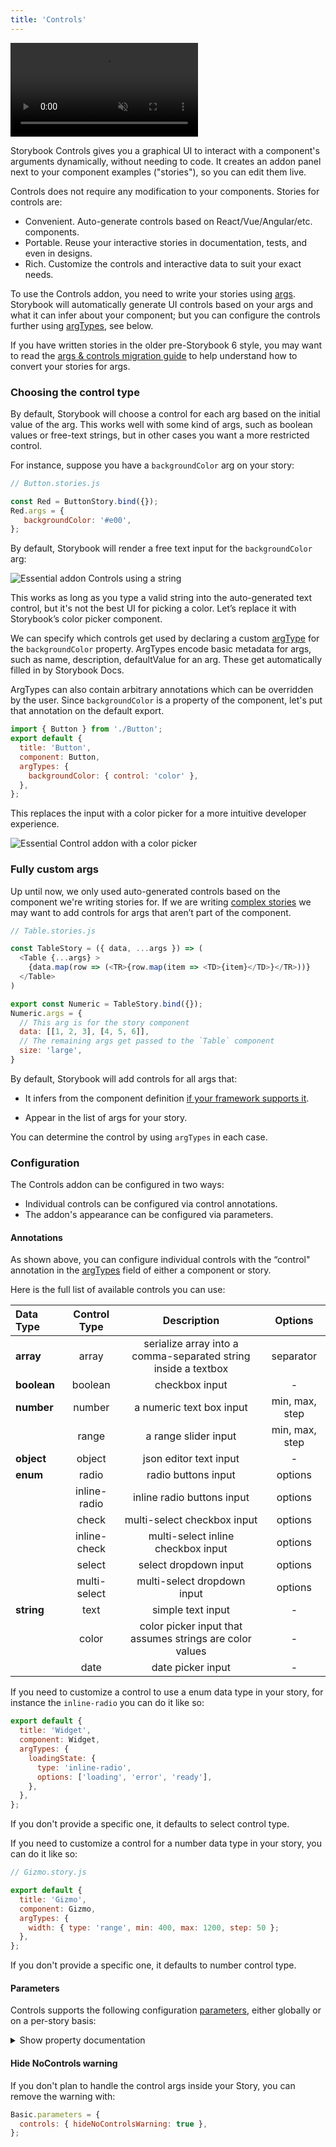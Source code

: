 ```yaml
---
title: 'Controls'
---
```


<video autoPlay muted playsInline loop>
  <source
    src="addon-controls-optimized.mp4"
    type="video/mp4"
  />
</video>

Storybook Controls gives you a graphical UI to interact with a component's arguments dynamically, without needing to code. It creates an addon panel next to your component examples ("stories"), so you can edit them live.

Controls does not require any modification to your components. Stories for controls are:

- Convenient. Auto-generate controls based on React/Vue/Angular/etc. components.
- Portable. Reuse your interactive stories in documentation, tests, and even in designs.
- Rich. Customize the controls and interactive data to suit your exact needs.

To use the Controls addon, you need to write your stories using [args](../writing-stories/args.md). Storybook will automatically generate UI controls based on your args and what it can infer about your component; but you can configure the controls further using [argTypes](../api/mdx.md#argtypes), see below.

<div class="aside">

If you have written stories in the older pre-Storybook 6 style, you may want to read the [args & controls migration guide](https://medium.com/storybookjs/storybook-6-migration-guide-200346241bb5) to help understand how to convert your stories for args.

</div>

### Choosing the control type

By default, Storybook will choose a control for each arg based on the initial value of the arg. This works well with some kind of args, such as boolean values or free-text strings, but in other cases you want a more restricted control.

For instance, suppose you have a `backgroundColor` arg on your story:

```js
// Button.stories.js

const Red = ButtonStory.bind({});
Red.args = {
   backgroundColor: '#e00',
};
```

By default, Storybook will render a free text input for the `backgroundColor` arg:

![Essential addon Controls using a string](./addon-controls-args-background-string.png)

This works as long as you type a valid string into the auto-generated text control, but it's not the best UI for picking a color. Let’s replace it with Storybook’s color picker component.

We can specify which controls get used by declaring a custom [argType](../api/mdx.md#argtypes) for the `backgroundColor` property. ArgTypes encode basic metadata for args, such as name, description, defaultValue for an arg. These get automatically filled in by Storybook Docs.

ArgTypes can also contain arbitrary annotations which can be overridden by the user. Since `backgroundColor` is a property of the component, let's put that annotation on the default export.

```js
import { Button } from './Button';
export default {
  title: 'Button',
  component: Button,
  argTypes: {
    backgroundColor: { control: 'color' },
  },
};
```

This replaces the input with a color picker for a more intuitive developer experience.

![Essential Control addon with a color picker](./addon-controls-args-background-color.png)

### Fully custom args

Up until now, we only used auto-generated controls based on the component we're writing stories for. If we are writing [complex stories](../workflows/stories-for-multiple-components.md) we may want to add controls for args that aren’t part of the component.

```js
// Table.stories.js

const TableStory = ({ data, ...args }) => (
  <Table {...args} >
    {data.map(row => (<TR>{row.map(item => <TD>{item}</TD>}</TR>))}
  </Table>
)

export const Numeric = TableStory.bind({});
Numeric.args = {
  // This arg is for the story component
  data: [[1, 2, 3], [4, 5, 6]],
  // The remaining args get passed to the `Table` component
  size: 'large',
}
```

By default, Storybook will add controls for all args that:

- It infers from the component definition [if your framework supports it](https://github.com/storybookjs/storybook/blob/next/addons/controls/README.md#framework-support).

- Appear in the list of args for your story.

You can determine the control by using `argTypes` in each case.

### Configuration

The Controls addon can be configured in two ways:

- Individual controls can be configured via control annotations.
- The addon's appearance can be configured via parameters.

#### Annotations

As shown above, you can configure individual controls with the “control" annotation in the [argTypes](../api/mdx.md#argtypes) field of either a component or story.

Here is the full list of available controls you can use:

|Data Type	    |Control Type	  |Description	                                                  |Options       |
|:--------------|:-------------:|:-------------------------------------------------------------:|:------------:|
|**array**	    |array          |serialize array into a comma-separated string inside a textbox	|separator     |
|**boolean**	  |boolean	      |checkbox input	                                                |-             |
|**number**     |number	        |a numeric text box input	                                      |min, max, step|
|               |range	        |a range slider input	                                          |min, max, step|
|**object**	    |object	        |json editor text input	                                        |-             |
|**enum**	      |radio	        |radio buttons input	                                          |options       |
|               |inline-radio	  |inline radio buttons input	                                    |options       |
|               |check	        |multi-select checkbox input	                                  |options       |
|               |inline-check	  |multi-select inline checkbox input	                            |options       |
|               |select	        |select dropdown input	                                        |options       |
|               |multi-select	  |multi-select dropdown input	                                  |options       |
|**string**	    |text	          |simple text input	                                            |-             |
|               |color	        |color picker input that assumes strings are color values	      |-             |
|               |date	          |date picker input	                                            |-             |

If you need to customize a control to use a enum data type in your story, for instance the `inline-radio` you can do it like so:

```js
export default {
  title: 'Widget',
  component: Widget,
  argTypes: {
    loadingState: {
      type: 'inline-radio',
      options: ['loading', 'error', 'ready'],
    },
  },
};
```
<div class="aside">
If you don't provide a specific one, it defaults to select control type.
</div>

If you need to customize a control for a number data type in your story, you can do it like so:

```js
// Gizmo.story.js

export default {
  title: 'Gizmo',
  component: Gizmo,
  argTypes: {
    width: { type: 'range', min: 400, max: 1200, step: 50 };
  },
};
```

<div class="aside">
If you don't provide a specific one, it defaults to  number control type.
</div>

#### Parameters

Controls supports the following configuration [parameters](../writing-stories/parameters.md), either globally or on a per-story basis:

<details>
<summary>Show property documentation</summary>

Since Controls is built on the same engine as Storybook Docs, it can also show property documentation alongside your controls using the expanded parameter (defaults to false). This means you embed a complete [ArgsTable](../writing-docs/doc-blocks.md#argstable) doc block in the controls pane. The description and default value rendering can be [customized](#fully-custom-args) in the same way as the doc block.

To enable expanded mode globally, add the following to [`.storybook/preview.js`](../configure/overview.md#configure-story-rendering):

```js
// .storybook/preview.js

export const parameters = {
  controls: { expanded: true },
};
```
And here's what the resulting UI looks like:

![Controls addon expanded](./addon-controls-expanded.png)

</details>

#### Hide NoControls warning

If you don't plan to handle the control args inside your Story, you can remove the warning with:

```js
Basic.parameters = {
  controls: { hideNoControlsWarning: true },
};
```
